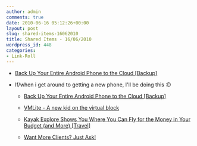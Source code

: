 ```yaml
---
author: admin
comments: true
date: 2010-06-16 05:12:26+00:00
layout: post
slug: shared-items-16062010
title: Shared Items - 16/06/2010
wordpress_id: 448
categories:
- Link-Roll
---
```


  * [Back Up Your Entire Android Phone to the Cloud [Backup]](http://feeds.gawker.com/~r/lifehacker/full/~3/2QGkzdXHEk4/back-up-your-entire-android-phone-to-the-cloud)
  
- If/when i get around to getting a new phone, I'll be doing this :D
  * [Back Up Your Entire Android Phone to the Cloud [Backup]](http://feeds.gawker.com/~r/lifehacker/full/~3/2QGkzdXHEk4/back-up-your-entire-android-phone-to-the-cloud)
  

  * [VMLite - A new kid on the virtual block](http://www.dedoimedo.com/computers/vmlite.html)
  

  * [Kayak Explore Shows You Where You Can Fly for the Money in Your Budget (and More) [Travel]](http://feeds.gawker.com/~r/lifehacker/full/~3/xMHI8oR7dEY/kayak-explore-tells-you-where-you-can-fly-with-the-money-in-your-budget-and-more)
  

  * [Want More Clients? Just Ask!](http://feedproxy.google.com/~r/FreelanceSwitch/~3/WSN4rcua4r8/)
  

